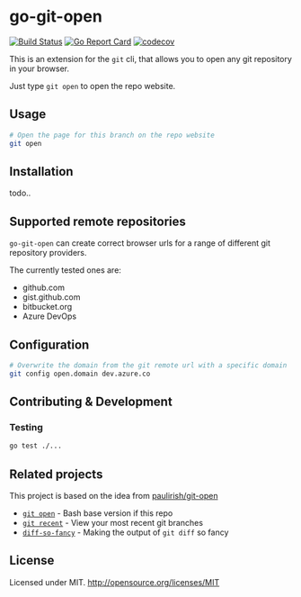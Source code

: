 # go-git-open

[![Build Status](https://img.shields.io/endpoint.svg?url=https://actions-badge.atrox.dev/mogensen/go-git-open/badge)](https://actions-badge.atrox.dev/mogensen/go-git-open/goto)
[![Go Report Card](https://goreportcard.com/badge/github.com/mogensen/go-git-open)](https://goreportcard.com/report/github.com/mogensen/go-git-open)
[![codecov](https://codecov.io/gh/mogensen/go-git-open/branch/master/graph/badge.svg)](https://codecov.io/gh/mogensen/go-git-open)

This is an extension for the `git` cli, that allows you to open any git repository in your browser.

Just type `git open` to open the repo website.

## Usage

```sh
# Open the page for this branch on the repo website
git open
```

## Installation

todo..

## Supported remote repositories

`go-git-open` can create correct browser urls for a range of different git repository providers.

The currently tested ones are:

- github.com
- gist.github.com
- bitbucket.org
- Azure DevOps

## Configuration 

```bash
# Overwrite the domain from the git remote url with a specific domain
git config open.domain dev.azure.co
```

## Contributing & Development

### Testing

```sh
go test ./...
```

## Related projects

This project is based on the idea from [paulirish/git-open](https://github.com/paulirish/git-open)

- [`git open`](https://github.com/paulirish/git-open) - Bash base version if this repo
- [`git recent`](https://github.com/paulirish/git-recent) - View your most recent git branches
- [`diff-so-fancy`](https://github.com/so-fancy/diff-so-fancy/) - Making the output of `git diff` so fancy

## License

Licensed under MIT. http://opensource.org/licenses/MIT
